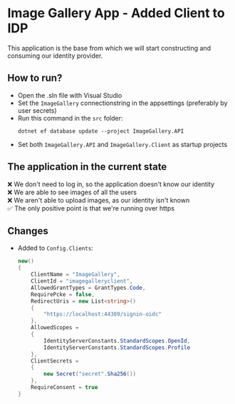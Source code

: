 # Image Gallery App - Added Client to IDP
This application is the base from which we will start constructing and consuming our identity provider.

## How to run?
- Open the .sln file with Visual Studio
- Set the `ImageGallery` connectionstring in the appsettings (preferably by user secrets)
- Run this command in the `src` folder:
    ```
    dotnet ef database update --project ImageGallery.API
    ```
- Set both `ImageGallery.API` and `ImageGallery.Client` as startup projects

## The application in the current state
❌ We don't need to log in, so the application doesn't know our identity <br/>
❌ We are able to see images of all the users <br/>
❌ We aren't able to upload images, as our identity isn't known <br/>
✅ The only positive point is that we're running over https <br/>

## Changes
- Added to `Config.Clients`:
    ```csharp
    new()
    {
        ClientName = "ImageGallery",
        ClientId = "imagegalleryclient",
        AllowedGrantTypes = GrantTypes.Code,
        RequirePcke = false,
        RedirectUris = new List<string>()
        {
            "https://localhost:44389/signin-oidc"
        },
        AllowedScopes =
        {
            IdentityServerConstants.StandardScopes.OpenId,
            IdentityServerConstants.StandardScopes.Profile
        },
        ClientSecrets =
        {
            new Secret("secret".Sha256())
        },
        RequireConsent = true
    }
    ```
